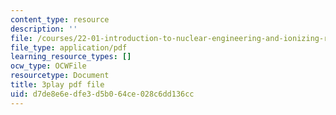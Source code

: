 ```yaml
---
content_type: resource
description: ''
file: /courses/22-01-introduction-to-nuclear-engineering-and-ionizing-radiation-fall-2016/d7de8e6edfe3d5b064ce028c6dd136cc_NXrGOd7gdMw.pdf
file_type: application/pdf
learning_resource_types: []
ocw_type: OCWFile
resourcetype: Document
title: 3play pdf file
uid: d7de8e6e-dfe3-d5b0-64ce-028c6dd136cc
---
```


